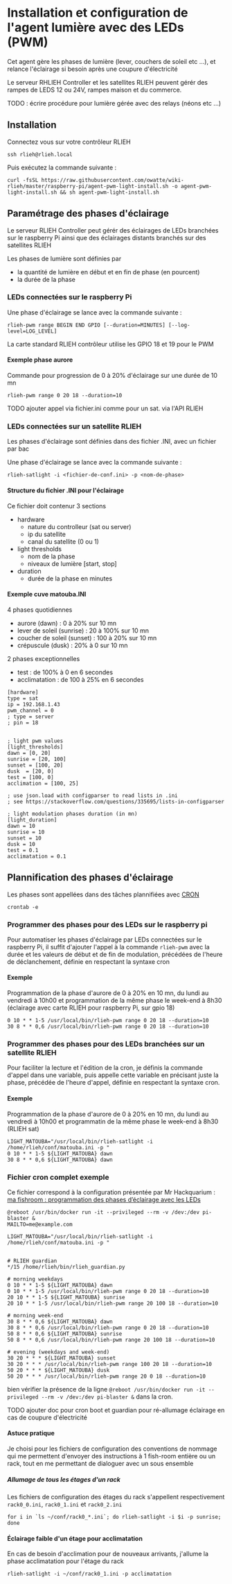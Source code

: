 # Installation et configuration de l'agent lumière avec des LEDs (PWM)

Cet agent gère les phases de lumière (lever, couchers de soleil etc ...), et relance l'éclairage si besoin après une coupure d'électricité

Le serveur RHLIEH Controller et les satellites RLIEH peuvent gérér des rampes de LEDS 12 ou 24V, rampes maison et du commerce.

TODO : écrire procédure pour lumière gérée avec des relays (néons etc ...)

## Installation
Connectez vous sur votre contrôleur RLIEH
```
ssh rlieh@rlieh.local
```
Puis exécutez la commande suivante :
```
curl -fsSL https://raw.githubusercontent.com/owatte/wiki-rlieh/master/raspberry-pi/agent-pwm-light-install.sh -o agent-pwm-light-install.sh && sh agent-pwm-light-install.sh
```

## Paramétrage des phases d'éclairage

Le serveur RLIEH Controller peut gérér des éclairages de LEDs branchées sur le raspberry Pi ainsi que des éclairages distants branchés sur des satellites RLIEH


Les phases de lumière sont définies par
- la quantité de lumière en début et en fin de phase (en pourcent)
- la durée de la phase

### LEDs connectées sur le raspberry Pi


Une phase d'éclairage se lance avec la commande suivante :
```
rlieh-pwm range BEGIN END GPIO [--duration=MINUTES] [--log-level=LOG_LEVEL]
```
La carte standard RLIEH contrôleur utilise les GPIO 18 et 19 pour le PWM

#### Exemple phase aurore

Commande pour progression de 0 à 20% d'éclairage sur une durée de 10 mn
```
rlieh-pwm range 0 20 18 --duration=10
```
TODO ajouter appel via fichier.ini comme pour un sat. via l'API RLIEH

### LEDs connectées sur un satellite RLIEH

Les phases d'éclairage sont définies dans des fichier .INI, avec un fichier par bac

Une phase d'éclairage se lance avec la commande suivante :
```
rlieh-satlight -i <fichier-de-conf.ini> -p <nom-de-phase>

```
#### Structure du fichier .INI pour l'éclairage

Ce fichier doit contenur 3 sections 

- hardware
  - nature du controlleur (sat ou server)
  - ip du satellite
  - canal du satellite (0 ou 1)
- light thresholds
  - nom de la phase
  - niveaux de lumière [start, stop] 
- duration
  - durée de la phase en minutes 

#### Exemple cuve matouba.INI

4 phases quotidiennes 
- aurore (dawn) : 0 à 20% sur 10 mn
- lever de soleil (sunrise) : 20 à 100% sur 10 mn
- coucher de soleil (sunset) : 100 à 20% sur 10 mn
- crépuscule (dusk) : 20% à 0 sur 10 mn

2 phases exceptionnelles
- test : de 100% à 0 en 6 secondes
- acclimatation : de 100 à 25% en 6 secondes

```
[hardware]
type = sat
ip = 192.168.1.43
pwm_channel = 0
; type = server
; pin = 18


; light pwm values
[light_thresholds]
dawn = [0, 20]
sunrise = [20, 100]
sunset = [100, 20]
dusk  = [20, 0]
test = [100, 0]
acclimation = [100, 25]

; use json.load with configparser to read lists in .ini
; see https://stackoverflow.com/questions/335695/lists-in-configparser

; light modulation phases duration (in mn)
[light_duration]
dawn = 10
sunrise = 10
sunset = 10
dusk = 10 
test = 0.1
acclimatation = 0.1

```

## Plannification des phases d'éclairage

Les phases sont appellées dans des tâches plannifiées avec [CRON](https://doc.ubuntu-fr.org/cron)

```
crontab -e
```
### Programmer des phases pour des LEDs sur le raspberry pi
Pour automatiser les phases d'éclairage par LEDs connectées sur le raspberry Pi, il suffit d'ajouter l'appel à la commande `rlieh-pwm` avec la durée et les valeurs de début et de fin de modulation, précédées de l'heure de déclanchement, définie en respectant la syntaxe cron

#### Exemple
Programmation de la phase d'aurore de 0 à 20% en 10 mn, du lundi au vendredi à 10h00 et programmation de la même phase le week-end à 8h30 (éclairage avec carte RLIEH pour raspberry Pi, sur gpio 18)

```
0 10 * * 1-5 /usr/local/bin/rlieh-pwm range 0 20 18 --duration=10
30 8 * * 0,6 /usr/local/bin/rlieh-pwm range 0 20 18 --duration=10

```

### Programmer des phases pour des LEDs branchées sur un satellite RLIEH

Pour faciliter la lecture et l'édition de la cron, je définis la commande d'appel dans une variable, puis appelle cette variable en précisant juste la phase, précédée de l'heure d'appel, définie en respectant la syntaxe cron.

#### Exemple
Programmation de la phase d'aurore de 0 à 20% en 10 mn, du lundi au vendredi à 10h00 et programmatin de la même phase le week-end à 8h30 (RLIEH sat)
```
LIGHT_MATOUBA="/usr/local/bin/rlieh-satlight -i /home/rlieh/conf/matouba.ini -p "
0 10 * * 1-5 ${LIGHT_MATOUBA} dawn
30 8 * * 0,6 ${LIGHT_MATOUBA} dawn

```
### Fichier cron complet exemple
Ce fichier correspond à la configuration présentée par Mr Hackquarium : [ma fishroom : programmation des phases d’éclairage avec les LEDs](https://hackquarium.lebiklab.com/fishroom-programmation-des-phases-declairage-avec-les-leds/)
```
@reboot /usr/bin/docker run -it --privileged --rm -v /dev:/dev pi-blaster &
MAILTO=me@example.com

LIGHT_MATOUBA="/usr/local/bin/rlieh-satlight -i /home/rlieh/conf/matouba.ini -p "


# RLIEH guardian
*/15 /home/rlieh/bin/rlieh_guardian.py

# morning weekdays
0 10 * * 1-5 ${LIGHT_MATOUBA} dawn
0 10 * * 1-5 /usr/local/bin/rlieh-pwm range 0 20 18 --duration=10
20 10 * * 1-5 ${LIGHT_MATOUBA} sunrise
20 10 * * 1-5 /usr/local/bin/rlieh-pwm range 20 100 18 --duration=10

# morning week-end
30 8 * * 0,6 ${LIGHT_MATOUBA} dawn
30 8 * * 0,6 /usr/local/bin/rlieh-pwm range 0 20 18 --duration=10
50 8 * * 0,6 ${LIGHT_MATOUBA} sunrise 
50 8 * * 0,6 /usr/local/bin/rlieh-pwm range 20 100 18 --duration=10

# evening (weekdays and week-end)
30 20 * * * ${LIGHT_MATOUBA} sunset 
30 20 * * * /usr/local/bin/rlieh-pwm range 100 20 18 --duration=10
50 20 * * * ${LIGHT_MATOUBA} dusk
50 20 * * * /usr/local/bin/rlieh-pwm range 20 0 18 --duration=10
```
bien vérifier la présence de la ligne `@reboot /usr/bin/docker run -it --privileged --rm -v /dev:/dev pi-blaster &` dans la cron.

TODO ajouter doc pour cron boot et guardian pour ré-allumage éclairage en cas de coupure d'électricité  

#### Astuce pratique

Je choisi pour les fichiers de configuration des conventions de nommage qui me permettent d'envoyer des instructions à 1 fish-room entière ou un rack, tout en me permettant de dialoguer avec un sous ensemble

##### Allumage de tous les étages d'un rack

Les fichiers de configuration des étages du rack s'appellent respectivement `rack0_0.ini`, `rack0_1.ini` et `rack0_2.ini`

```
for i in `ls ~/conf/rack0_*.ini`; do rlieh-satlight -i $i -p sunrise; done
```

#### Éclairage faible d'un étage pour acclimatation

En cas de besoin d'acclimation pour de nouveaux arrivants, j'allume la phase acclimatation pour l'étage du rack 
```
rlieh-satlight -i ~/conf/rack0_1.ini -p acclimatation
```

